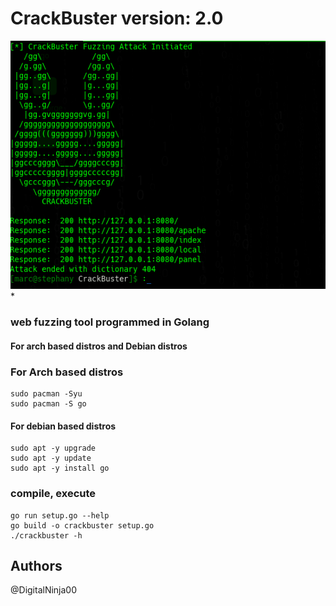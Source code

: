 # CrackBuster version: 2.0
<center>
    <img src="cap1.png"><br>
</center>
* 

### web fuzzing tool programmed in Golang
#### For arch based distros and Debian distros
### For Arch based distros
```
sudo pacman -Syu
sudo pacman -S go
```
#### For debian based distros
```
sudo apt -y upgrade
sudo apt -y update
sudo apt -y install go

```
### compile, execute
```
go run setup.go --help
go build -o crackbuster setup.go 
./crackbuster -h
```
## Authors
@DigitalNinja00
